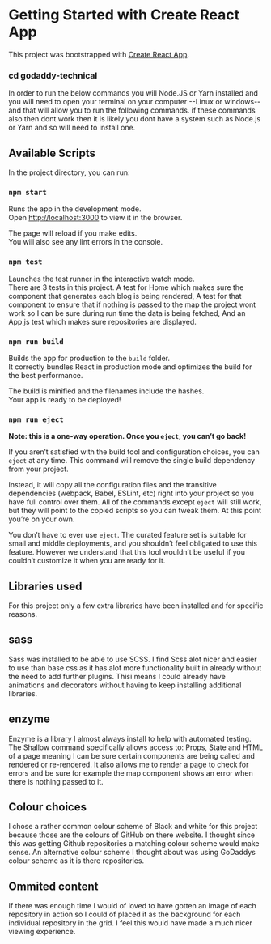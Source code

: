 # Getting Started with Create React App

This project was bootstrapped with [Create React App](https://github.com/facebook/create-react-app).

### cd godaddy-technical 

In order to run the below commands you will Node.JS or Yarn installed and you will need to open your terminal on your computer --Linux or windows--  and that will allow you to run the following commands. if these commands also then dont work then it is likely you dont have a system such as Node.js or Yarn and so will need to install one. 

## Available Scripts

In the project directory, you can run:


### `npm start`

Runs the app in the development mode.\
Open [http://localhost:3000](http://localhost:3000) to view it in the browser.

The page will reload if you make edits.\
You will also see any lint errors in the console.

### `npm test`

Launches the test runner in the interactive watch mode.\
There are 3 tests in this project. A test for Home which makes sure the component that generates each blog is being rendered, A test for that component to ensure that if nothing is passed to the map the project wont work so I can be sure during run time the data is being fetched, And an App.js test which makes sure repositories are displayed. 


### `npm run build`

Builds the app for production to the `build` folder.\
It correctly bundles React in production mode and optimizes the build for the best performance.

The build is minified and the filenames include the hashes.\
Your app is ready to be deployed!

### `npm run eject`

**Note: this is a one-way operation. Once you `eject`, you can’t go back!**

If you aren’t satisfied with the build tool and configuration choices, you can `eject` at any time. This command will remove the single build dependency from your project.

Instead, it will copy all the configuration files and the transitive dependencies (webpack, Babel, ESLint, etc) right into your project so you have full control over them. All of the commands except `eject` will still work, but they will point to the copied scripts so you can tweak them. At this point you’re on your own.

You don’t have to ever use `eject`. The curated feature set is suitable for small and middle deployments, and you shouldn’t feel obligated to use this feature. However we understand that this tool wouldn’t be useful if you couldn’t customize it when you are ready for it.


## Libraries used

For this project only a few extra libraries have been installed and for specific reasons. 

## sass

Sass was installed to be able to use SCSS. I find Scss alot nicer and easier to use than base css as it has alot more functionality built in already without the need to add further plugins. Thisi means I could already have animations and decorators without having to keep installing additional libraries. 

## enzyme

Enzyme is a library I almost always install to help with automated testing. The Shallow command specifically allows access to: Props, State and HTML of a page meaning I can be sure certain components are being called and rendered or re-rendered. It also allows me to render a page to check for errors and be sure for example the map component shows an error when there is nothing passed to it. 

## Colour choices

I chose a rather common colour scheme of Black and white for this project because those are the colours of GitHub on there website. I thought since this was getting Github repositories a matching colour scheme would make sense. An alternative colour scheme I thought about was using GoDaddys colour scheme as it is there repositories. 

## Ommited content

If there was enough time I would of loved to have gotten an image of each repository in action so I could of placed it as the background for each individual repository in the grid. I feel this would have made a much nicer viewing experience. 